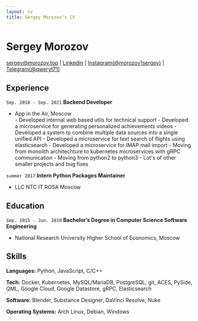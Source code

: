 ```yaml
---
layout: cv
title: Sergey Morozov's CV
---
```

# Sergey Morozov

<div id="webaddress">
  <a href="mailto:sergey@morozov.top">sergey@morozov.top</a>
  | <a href="https://www.linkedin.com/in/sergey-morozov-055600194/">Linkedin</a>
  | <a href="https://www.instagram.com/morozov1sergey/">Instagram(@morozov1sergey)</a>
  | <a href="">Telegram(@qweryt71)</a>
</div>

## Experience

`Sep. 2018 - Sep. 2021`
**Backend Developer** 

- App in the Air, Moscow
  <div class="list">
  - Developed internal web based utils for technical support
  - Developed a microservice for generating personalized achievements videos
  - Developed a system to combine multiple data sources into a single unified API
  - Developed a microservice for text search of flights using elasticsearch
  - Developed a microservice for IMAP mail import
  - Moving from monolith architechture to kubernetes microservices with gRPC communication
  - Moving from python2 to python3
  - Lot's of other smaller projects and bug fixes
  </div>

`summer 2017`
**Intern Python Packages Maintainer** 

- LLC NTC IT ROSA Moscow

## Education

`Sep. 2015 - Jun. 2019`
**Bachelor’s Degree in Computer Science Software Engineering**

- National Research University Higher School of Economics, Moscow


## Skills

**Languages:** Python, JavaScript, C/C++

**Tech:** Docker, Kubernetes, MySQL/MariaDB, PostgreSQL, git, ACES, PySide, QML, Google Cloud, Google Datastore, gRPC, Elasticsearch

**Software:** Blender, Substance Designer, DaVinci Resolve, Nuke

**Operating Systems:** Arch Linux, Debian, Windows


